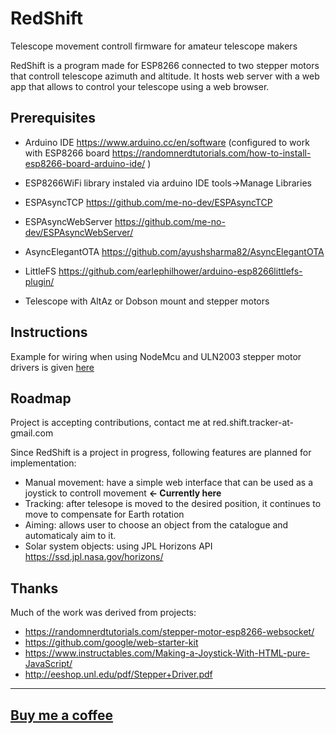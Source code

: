 # RedShift

Telescope movement controll firmware for amateur telescope makers

RedShift is a program made for ESP8266 connected to two stepper motors that controll telescope azimuth and altitude. It hosts web server with a web app that allows to control your telescope using a web browser.

## Prerequisites

- Arduino IDE  https://www.arduino.cc/en/software (configured to work with ESP8266 board https://randomnerdtutorials.com/how-to-install-esp8266-board-arduino-ide/ )   
- ESP8266WiFi library instaled via arduino IDE tools->Manage Libraries   
- ESPAsyncTCP https://github.com/me-no-dev/ESPAsyncTCP   
- ESPAsyncWebServer https://github.com/me-no-dev/ESPAsyncWebServer/   
- AsyncElegantOTA https://github.com/ayushsharma82/AsyncElegantOTA   
- LittleFS https://github.com/earlephilhower/arduino-esp8266littlefs-plugin/   

- Telescope with AltAz or Dobson mount and stepper motors   

## Instructions
Example for wiring when using NodeMcu and ULN2003 stepper motor drivers is given [here](https://github.com/ZliRobot/RedShift/blob/main/NodeMcu-ULN2003%20wiring.JPG)

## Roadmap

Project is accepting contributions, contact me at red.shift.tracker-at-gmail.com

Since RedShift is a project in progress, following features are planned for implementation:
 - Manual movement: have a simple web interface that can be used as a joystick to controll movement **<- Currently here**   
 - Tracking: after telesope is moved to the desired position, it continues to move to compensate for Earth rotation   
 - Aiming: allows user to choose an object from the catalogue and automaticaly aim to it.   
 - Solar system objects: using JPL Horizons API https://ssd.jpl.nasa.gov/horizons/   
 
 
 ## Thanks
 
 Much of the work was derived from projects:   
 - https://randomnerdtutorials.com/stepper-motor-esp8266-websocket/   
 - https://github.com/google/web-starter-kit   
 - https://www.instructables.com/Making-a-Joystick-With-HTML-pure-JavaScript/   
 - http://eeshop.unl.edu/pdf/Stepper+Driver.pdf  
 
***
## [Buy me a coffee](https://buymeacoffee.com/ZliRobot)
